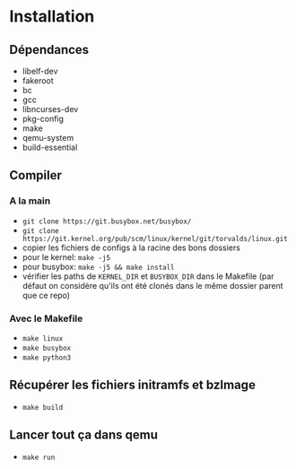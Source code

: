# Installation
## Dépendances
 * libelf-dev
 * fakeroot
 * bc
 * gcc
 * libncurses-dev
 * pkg-config
 * make
 * qemu-system
 * build-essential

## Compiler
### A la main

 * `git clone https://git.busybox.net/busybox/`
 * `git clone https://git.kernel.org/pub/scm/linux/kernel/git/torvalds/linux.git`
 * copier les fichiers de configs à la racine des bons dossiers
 * pour le kernel: `make -j5`
 * pour busybox: `make -j5 && make install`
 * vérifier les paths de `KERNEL_DIR` et `BUSYBOX_DIR` dans le Makefile (par défaut on considère qu'ils ont été clonés dans le même dossier parent que ce repo)

### Avec le Makefile
 * `make linux`
 * `make busybox`
 * `make python3`

## Récupérer les fichiers initramfs et bzImage
 * `make build`

## Lancer tout ça dans qemu
 * `make run`

